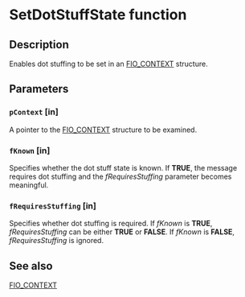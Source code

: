 # SetDotStuffState function

## Description

Enables dot stuffing to be set in an [FIO_CONTEXT](https://learn.microsoft.com/previous-versions/exchange-server/exchange-10/ms528326(v=exchg.10)) structure.

## Parameters

### `pContext` [in]

A pointer to the [FIO_CONTEXT](https://learn.microsoft.com/previous-versions/exchange-server/exchange-10/ms528326(v=exchg.10)) structure to be examined.

### `fKnown` [in]

Specifies whether the dot stuff state is known. If **TRUE**, the message requires dot stuffing and the *fRequiresStuffing* parameter becomes meaningful.

### `fRequiresStuffing` [in]

Specifies whether dot stuffing is required. If *fKnown* is **TRUE**, *fRequiresStuffing* can be either **TRUE** or **FALSE**. If *fKnown* is **FALSE**, *fRequiresStuffing* is ignored.

## See also

[FIO_CONTEXT](https://learn.microsoft.com/previous-versions/exchange-server/exchange-10/ms528326(v=exchg.10))